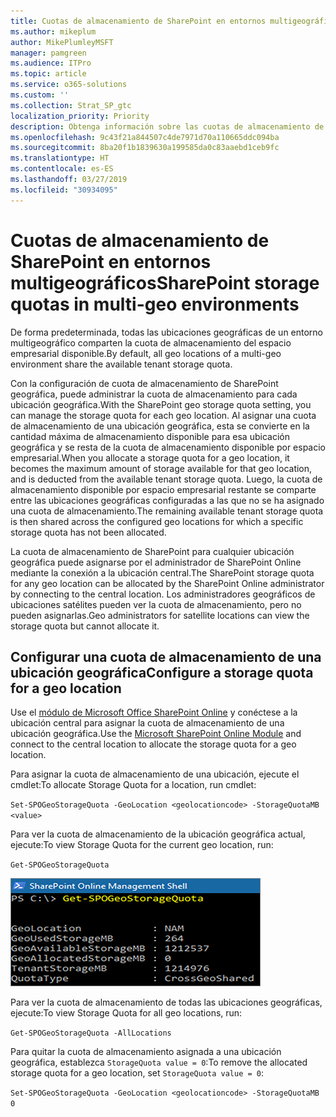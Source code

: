 ```yaml
---
title: Cuotas de almacenamiento de SharePoint en entornos multigeográficos
ms.author: mikeplum
author: MikePlumleyMSFT
manager: pamgreen
ms.audience: ITPro
ms.topic: article
ms.service: o365-solutions
ms.custom: ''
ms.collection: Strat_SP_gtc
localization_priority: Priority
description: Obtenga información sobre las cuotas de almacenamiento de SharePoint en entornos multigeográficos.
ms.openlocfilehash: 9c43f21a844507c4de7971d70a110665ddc094ba
ms.sourcegitcommit: 8ba20f1b1839630a199585da0c83aaebd1ceb9fc
ms.translationtype: HT
ms.contentlocale: es-ES
ms.lasthandoff: 03/27/2019
ms.locfileid: "30934095"
---
```

# <a name="sharepoint-storage-quotas-in-multi-geo-environments"></a><span data-ttu-id="238f0-103">Cuotas de almacenamiento de SharePoint en entornos multigeográficos</span><span class="sxs-lookup"><span data-stu-id="238f0-103">SharePoint storage quotas in multi-geo environments</span></span>

<span data-ttu-id="238f0-104">De forma predeterminada, todas las ubicaciones geográficas de un entorno multigeográfico comparten la cuota de almacenamiento del espacio empresarial disponible.</span><span class="sxs-lookup"><span data-stu-id="238f0-104">By default, all geo locations of a multi-geo environment share the available tenant storage quota.</span></span>

<span data-ttu-id="238f0-105">Con la configuración de cuota de almacenamiento de SharePoint geográfica, puede administrar la cuota de almacenamiento para cada ubicación geográfica.</span><span class="sxs-lookup"><span data-stu-id="238f0-105">With the SharePoint geo storage quota setting, you can manage the storage quota for each geo location.</span></span> <span data-ttu-id="238f0-106">Al asignar una cuota de almacenamiento de una ubicación geográfica, esta se convierte en la cantidad máxima de almacenamiento disponible para esa ubicación geográfica y se resta de la cuota de almacenamiento disponible por espacio empresarial.</span><span class="sxs-lookup"><span data-stu-id="238f0-106">When you allocate a storage quota for a geo location, it becomes the maximum amount of storage available for that geo location, and is deducted from the available tenant storage quota.</span></span> <span data-ttu-id="238f0-107">Luego, la cuota de almacenamiento disponible por espacio empresarial restante se comparte entre las ubicaciones geográficas configuradas a las que no se ha asignado una cuota de almacenamiento.</span><span class="sxs-lookup"><span data-stu-id="238f0-107">The remaining available tenant storage quota is then shared across the configured geo locations for which a specific storage quota has not been allocated.</span></span>

<span data-ttu-id="238f0-108">La cuota de almacenamiento de SharePoint para cualquier ubicación geográfica puede asignarse por el administrador de SharePoint Online mediante la conexión a la ubicación central.</span><span class="sxs-lookup"><span data-stu-id="238f0-108">The SharePoint storage quota for any geo location can be allocated by the SharePoint Online administrator by connecting to the central location.</span></span> <span data-ttu-id="238f0-109">Los administradores geográficos de ubicaciones satélites pueden ver la cuota de almacenamiento, pero no pueden asignarlas.</span><span class="sxs-lookup"><span data-stu-id="238f0-109">Geo administrators for satellite locations can view the storage quota but cannot allocate it.</span></span>

## <a name="configure-a-storage-quota-for-a-geo-location"></a><span data-ttu-id="238f0-110">Configurar una cuota de almacenamiento de una ubicación geográfica</span><span class="sxs-lookup"><span data-stu-id="238f0-110">Configure a storage quota for a geo location</span></span>

<span data-ttu-id="238f0-111">Use el [módulo de Microsoft Office SharePoint Online](https://www.microsoft.com/en-us/download/details.aspx?id=35588 ) y conéctese a la ubicación central para asignar la cuota de almacenamiento de una ubicación geográfica.</span><span class="sxs-lookup"><span data-stu-id="238f0-111">Use the [Microsoft SharePoint Online Module](https://www.microsoft.com/en-us/download/details.aspx?id=35588 ) and connect to the central location to allocate the storage quota for a geo location.</span></span> 

<span data-ttu-id="238f0-112">Para asignar la cuota de almacenamiento de una ubicación, ejecute el cmdlet:</span><span class="sxs-lookup"><span data-stu-id="238f0-112">To allocate Storage Quota for a location, run cmdlet:</span></span>

`Set-SPOGeoStorageQuota -GeoLocation <geolocationcode> -StorageQuotaMB <value>`

<span data-ttu-id="238f0-113">Para ver la cuota de almacenamiento de la ubicación geográfica actual, ejecute:</span><span class="sxs-lookup"><span data-stu-id="238f0-113">To view Storage Quota for the current geo location, run:</span></span>

`Get-SPOGeoStorageQuota`

![Ventana de captura de pantalla de PowerShell que muestra el cmdlet Get-SPOGeoStorageQuota](media/multi-geo-storage-quota.png)

<span data-ttu-id="238f0-115">Para ver la cuota de almacenamiento de todas las ubicaciones geográficas, ejecute:</span><span class="sxs-lookup"><span data-stu-id="238f0-115">To view Storage Quota for all geo locations, run:</span></span>

`Get-SPOGeoStorageQuota -AllLocations`

<span data-ttu-id="238f0-116">Para quitar la cuota de almacenamiento asignada a una ubicación geográfica, establezca `StorageQuota value = 0`:</span><span class="sxs-lookup"><span data-stu-id="238f0-116">To remove the allocated storage quota for a geo location, set `StorageQuota value = 0`:</span></span>

`Set-SPOGeoStorageQuota -GeoLocation <geolocationcode> -StorageQuotaMB 0`
